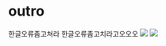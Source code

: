 # outro
한글오류좀고쳐라
한글오류좀고치라고오오오
![](http://upload.inven.co.kr/upload/2014/12/20/bbs/i0936939287.jpg)
[![](http://upload.inven.co.kr/upload/2014/12/20/bbs/i0936939287.jpg)](http://i2.17173.itc.cn/2016/v/2016/04/28/gif4.gif)
